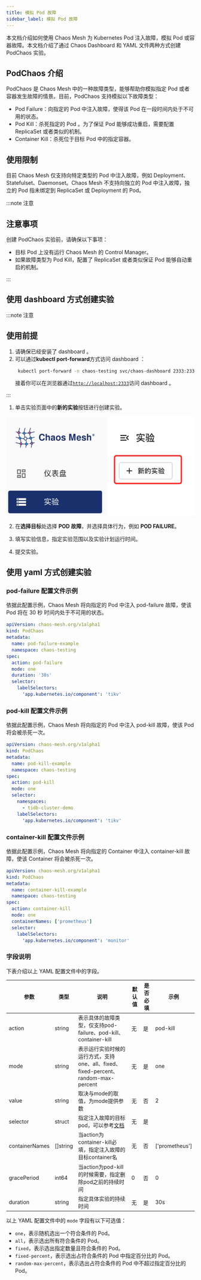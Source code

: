 ```yaml
---
title: 模拟 Pod 故障
sidebar_label: 模拟 Pod 故障
---
```


本文档介绍如何使用 Chaos Mesh 为 Kubernetes Pod 注入故障，模拟 Pod 或容器故障。本文档介绍了通过 Chaos Dashboard 和 YAML 文件两种方式创建 PodChaos 实验。

## PodChaos 介绍
PodChaos 是 Chaos Mesh 中的一种故障类型，能够帮助你模拟指定 Pod 或者容器发生故障的情景。目前，PodChaos 支持模拟以下故障类型：

- Pod Failure：向指定的 Pod 中注入故障，使得该 Pod 在一段时间内处于不可用的状态。
- Pod Kill：杀死指定的 Pod 。为了保证 Pod 能够成功重启，需要配置 ReplicaSet 或者类似的机制。
- Container Kill：杀死位于目标 Pod 中的指定容器。

## 使用限制
目前 Chaos Mesh 仅支持向特定类型的 Pod 中注入故障，例如 Deployment、Statefulset、Daemonset。Chaos Mesh 不支持向独立的 Pod 中注入故障，独立的 Pod 指未绑定到 ReplicaSet 或 Deployment 的 Pod。

:::note 注意

## 注意事项
创建 PodChaos 实验前，请确保以下事项：
+ 目标 Pod 上没有运行 Chaos Mesh 的 Control Manager。
+ 如果故障类型为 Pod Kill，配置了 ReplicaSet 或者类似保证 Pod 能够自动重启的机制。

:::

## 使用 dashboard 方式创建实验

:::note 注意

## 使用前提
1. 请确保已经安装了 dashboard 。
2. 可以通过**kubectl port-forward**方式访问 dashboard ：
   ```bash
    kubectl port-forward -n chaos-testing svc/chaos-dashboard 2333:2333
   ```
   接着你可以在浏览器通过[`http://localhost:2333`](http://localhost:2333)访问 dashboard 。

:::

1. 单击实验页面中的**新的实验**按钮进行创建实验。

![img](./img/create-pod-chaos-on-dashborad-1.jpg)

2. 在**选择目标**处选择 **POD 故障**，并选择具体行为，例如 **POD FAILURE**。

3. 填写实验信息，指定实验范围以及实验计划运行时间。

4. 提交实验。

## 使用 yaml 方式创建实验
### pod-failure 配置文件示例

依据此配置示例，Chaos Mesh 将向指定的 Pod 中注入 pod-failure 故障，使该 Pod 将在 30 秒 时间内处于不可用的状态。

```yaml
apiVersion: chaos-mesh.org/v1alpha1
kind: PodChaos
metadata:
  name: pod-failure-example
  namespace: chaos-testing
spec:
  action: pod-failure
  mode: one
  duration: '30s'
  selector:
    labelSelectors:
      'app.kubernetes.io/component': 'tikv'
```

### pod-kill 配置文件示例

依据此配置示例，Chaos Mesh 将向指定的 Pod 中注入 pod-kill 故障，使该 Pod 将会被杀死一次。

```yaml
apiVersion: chaos-mesh.org/v1alpha1
kind: PodChaos
metadata:
  name: pod-kill-example
  namespace: chaos-testing
spec:
  action: pod-kill
  mode: one
  selector:
    namespaces:
      - tidb-cluster-demo
    labelSelectors:
      'app.kubernetes.io/component': 'tikv'
```

### container-kill 配置文件示例

依据此配置示例，Chaos Mesh 将向指定的 Container 中注入 container-kill 故障，使该 Container 将会被杀死一次。

```yaml
apiVersion: chaos-mesh.org/v1alpha1
kind: PodChaos
metadata:
  name: container-kill-example
  namespace: chaos-testing
spec:
  action: container-kill
  mode: one
  containerNames: ['prometheus']
  selector:
    labelSelectors:
      'app.kubernetes.io/component': 'monitor'
```

### 字段说明

下表介绍以上 YAML 配置文件中的字段。

|参数|类型|说明|默认值|是否必填|示例|
|---|---|---|---|---|---|
|action|string|表示具体的故障类型，仅支持pod-failure、pod-kill、container-kill|无|是|pod-kill|
|mode|string|表示运行实验时候的运行方式，支持one、all、fixed、fixed-percent、random-max-percent|无|是|one|
|value|string|取决与mode的取值，为mode提供参数|无|否|2|
|selector|struct|指定注入故障的目标pod，可以参考[文档](./define-chaos-experiment-scope.md)|无|是||
|containerNames|[]string|当action为container-kill必填，指定注入故障的目标container名|无|否|['prometheus']|
|gracePeriod|int64|当action为pod-kill的时候需要，指定删除pod之前的持续时间 |0|否|0|
|duration|string|指定具体实验的持续时间|无|是|30s|

以上 YAML 配置文件中的 `mode` 字段有以下可选值：
    
- `one`，表示随机选出一个符合条件的 Pod。
- `all`，表示选出所有符合条件的 Pod。
- `fixed`，表示选出指定数量且符合条件的 Pod。
- `fixed-percent`，表示选出占符合条件的 Pod 中指定百分比的 Pod。
- `random-max-percent`，表示选出占符合条件的 Pod 中不超过指定百分比的 Pod。
